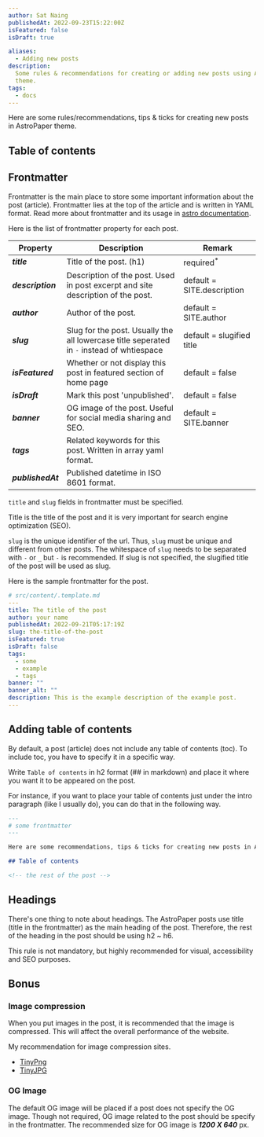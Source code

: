 ```yaml
---
author: Sat Naing
publishedAt: 2022-09-23T15:22:00Z
isFeatured: false
isDraft: true

aliases:
  - Adding new posts
description:
  Some rules & recommendations for creating or adding new posts using AstroPaper
  theme.
tags:
  - docs
---
```


Here are some rules/recommendations, tips & ticks for creating new posts in AstroPaper theme.

## Table of contents

## Frontmatter

Frontmatter is the main place to store some important information about the post (article). Frontmatter lies at the top of the article and is written in YAML format. Read more about frontmatter and its usage in [astro documentation](https://docs.astro.build/en/guides/markdown-content/).

Here is the list of frontmatter property for each post.

| Property          | Description                                                                               | Remark                     |
| ----------------- | ----------------------------------------------------------------------------------------- | -------------------------- |
| **_title_**       | Title of the post. (h1)                                                                   | required<sup>\*</sup>      |
| **_description_** | Description of the post. Used in post excerpt and site description of the post.           | default = SITE.description |
| **_author_**      | Author of the post.                                                                       | default = SITE.author      |
| **_slug_**        | Slug for the post. Usually the all lowercase title seperated in `-` instead of whtiespace | default = slugified title  |
| **_isFeatured_**  | Whether or not display this post in featured section of home page                         | default = false            |
| **_isDraft_**     | Mark this post 'unpublished'.                                                             | default = false            |
| **_banner_**      | OG image of the post. Useful for social media sharing and SEO.                            | default = SITE.banner      |
| **_tags_**        | Related keywords for this post. Written in array yaml format.                             |                            |
| **_publishedAt_** | Published datetime in ISO 8601 format.                                                    |                            |

`title` and `slug` fields in frontmatter must be specified.

Title is the title of the post and it is very important for search engine optimization (SEO).

`slug` is the unique identifier of the url. Thus, `slug` must be unique and different from other posts. The whitespace of `slug` needs to be separated with `-` or `_` but `-` is recommended. If slug is not specified, the slugified title of the post will be used as slug.

Here is the sample frontmatter for the post.

```yaml
# src/content/.template.md
---
title: The title of the post
author: your name
publishedAt: 2022-09-21T05:17:19Z
slug: the-title-of-the-post
isFeatured: true
isDraft: false
tags:
  - some
  - example
  - tags
banner: ""
banner_alt: ""
description: This is the example description of the example post.
---
```

## Adding table of contents

By default, a post (article) does not include any table of contents (toc). To include toc, you have to specify it in a specific way.

Write `Table of contents` in h2 format (## in markdown) and place it where you want it to be appeared on the post.

For instance, if you want to place your table of contents just under the intro paragraph (like I usually do), you can do that in the following way.

```md
---
# some frontmatter
---

Here are some recommendations, tips & ticks for creating new posts in AstroPaper theme.

## Table of contents

<!-- the rest of the post -->
```

## Headings

There's one thing to note about headings. The AstroPaper posts use title (title in the frontmatter) as the main heading of the post. Therefore, the rest of the heading in the post should be using h2 \~ h6.

This rule is not mandatory, but highly recommended for visual, accessibility and SEO purposes.

## Bonus

### Image compression

When you put images in the post, it is recommended that the image is compressed. This will affect the overall performance of the website.

My recommendation for image compression sites.

- [TinyPng](https://tinypng.com/)
- [TinyJPG](https://tinyjpg.com/)

### OG Image

The default OG image will be placed if a post does not specify the OG image. Though not required, OG image related to the post should be specify in the frontmatter. The recommended size for OG image is **_1200 X 640_** px.
